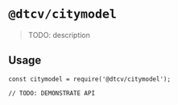 # `@dtcv/citymodel`

> TODO: description

## Usage

```
const citymodel = require('@dtcv/citymodel');

// TODO: DEMONSTRATE API
```
